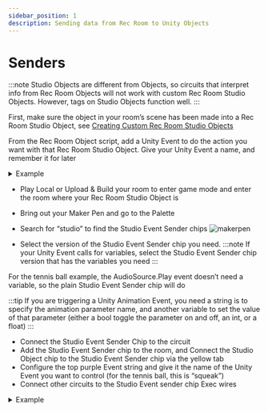 ```yaml
---
sidebar_position: 1
description: Sending data from Rec Room to Unity Objects
---
```


# Senders

:::note
Studio Objects are different from Objects, so circuits that interpret info from Rec Room Objects will not work with custom Rec Room Studio Objects. However, tags on Studio Objects function well.
:::

First, make sure the object in your room’s scene has been made into a Rec Room Studio Object, see [Creating Custom Rec Room Studio Objects](../../BuildinginRRS/custom.md)

From the Rec Room Object script, add a Unity Event to do the action you want with that Rec Room Studio Object. Give your Unity Event a name, and remember it for later

<details>

<summary>Example</summary>

In this example, I want to make a prefab I made of a tennis ball squeak when picked up or it hits the ground. In the Rec Room Object script on the tennis ball prefab, I have added an AudioSource.Play Unity Event and specified the Audio Source on the tennis ball as the target of the Event. I named the event “squeak”
<img src="/img/example.png" alt="drawing"/>
</details>

- Play Local or Upload & Build your room to enter game mode and enter the room where your Rec Room Studio Object is

- Bring out your Maker Pen and go to the Palette
- Search for “studio” to find the Studio Event Sender chips
![makerpen](/img/makerpen.png)
- Select the version of the Studio Event Sender chip you need.
:::note
If your Unity Event calls for variables, select the Studio Event Sender chip version that has the variables you need
:::

For the tennis ball example, the AudioSource.Play event doesn’t need a variable, so the plain Studio Event Sender chip will do

:::tip
If you are triggering a Unity Animation Event, you need a string is to specify the animation parameter name, and another variable to set the value of that parameter (either a bool toggle the parameter on and off, an int, or a float)
:::

- Connect the Studio Event Sender Chip to the circuit
- Add the Studio Event Sender chip to the room, and Connect the Studio Object chip to the Studio Event Sender chip via the yellow tab
- Configure the top purple Event string and give it the name of the Unity Event you want to control (for the tennis ball, this is “squeak”)
- Connect other circuits to the Studio Event sender chip Exec wires


<details>

<summary>Example</summary>

To make the tennis ball make a noise when picked up or hits something, I anchored a Trigger Volume to the Tennis Ball Studio Object using a rotator.

Then the Exec wires for Player Entered and Object Entered are connected to the Studio Event Sender configured to trigger the “squeak” Unity Event

<img src="/img/example2.png" alt="drawing"/>
</details>